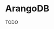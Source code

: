 # ArangoDB

TODO

<!-- version: '3'
services:
  database:
    image: arangodb:latest
    ports:
    - "8529:8529"
    volumes:
    - /tmp/snowplow/data:/var/lib/arangodb3
    env_file:
    - ${DEPLOY_ENVIRONMENT_NAME}.env
    command: ["arangod", --server.maximal-threads=32"] -->

